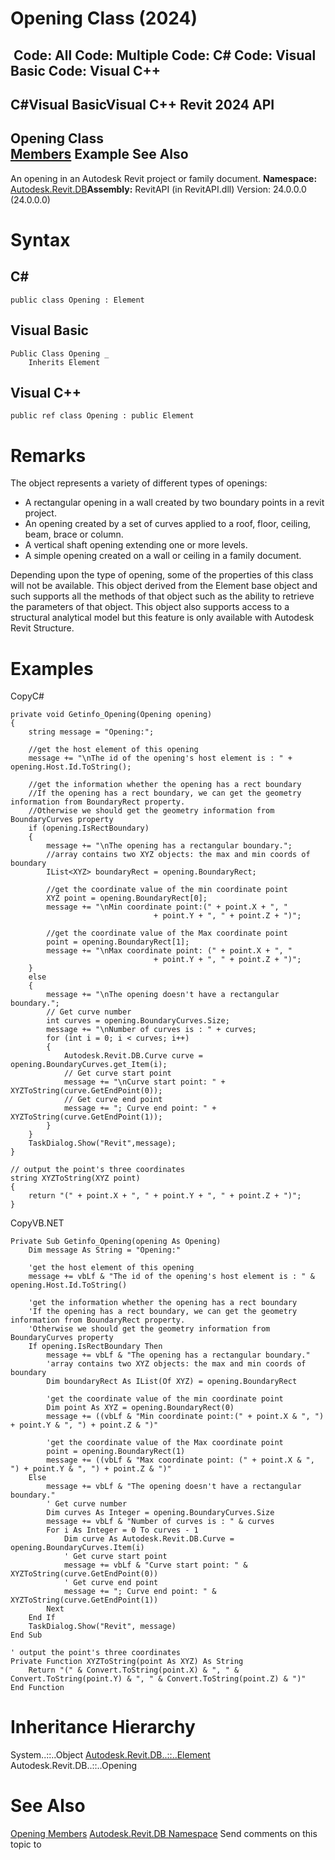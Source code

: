 # Opening Class (2024)

﻿
 Code: All Code: Multiple Code: C# Code: Visual Basic Code: Visual C++   
---  
C#Visual BasicVisual C++
Revit 2024 API  
---  
Opening Class  
[Members](44d5feb7-de14-3339-7cc2-aa5319c6e353.md "Opening Members") Example See Also  
---  
An opening in an Autodesk Revit project or family document. 
**Namespace:** [Autodesk.Revit.DB](87546ba7-461b-c646-cbb1-2cb8f5bff8b2.md "Autodesk.Revit.DB Namespace")**Assembly:** RevitAPI (in RevitAPI.dll) Version: 24.0.0.0 (24.0.0.0)
# Syntax
C#  
---  
```text
public class Opening : Element
```
  
Visual Basic  
---  
```text
Public Class Opening _
	Inherits Element
```
  
Visual C++  
---  
```text
public ref class Opening : public Element
```
  
# Remarks
The object represents a variety of different types of openings: 
  * A rectangular opening in a wall created by two boundary points in a revit project.
  * An opening created by a set of curves applied to a roof, floor, ceiling, beam, brace or column.
  * A vertical shaft opening extending one or more levels.
  * A simple opening created on a wall or ceiling in a family document.

Depending upon the type of opening, some of the properties of this class will not be available. This object derived from the Element base object and such supports all the methods of that object such as the ability to retrieve the parameters of that object. This object also supports access to a structural analytical model but this feature is only available with Autodesk Revit Structure. 
# Examples
CopyC#
```text
private void Getinfo_Opening(Opening opening)
{
    string message = "Opening:";

    //get the host element of this opening
    message += "\nThe id of the opening's host element is : " + opening.Host.Id.ToString();

    //get the information whether the opening has a rect boundary
    //If the opening has a rect boundary, we can get the geometry information from BoundaryRect property.
    //Otherwise we should get the geometry information from BoundaryCurves property
    if (opening.IsRectBoundary)
    {
        message += "\nThe opening has a rectangular boundary.";
        //array contains two XYZ objects: the max and min coords of boundary
        IList<XYZ> boundaryRect = opening.BoundaryRect;

        //get the coordinate value of the min coordinate point
        XYZ point = opening.BoundaryRect[0];
        message += "\nMin coordinate point:(" + point.X + ", "
                                + point.Y + ", " + point.Z + ")";

        //get the coordinate value of the Max coordinate point
        point = opening.BoundaryRect[1];
        message += "\nMax coordinate point: (" + point.X + ", "
                                + point.Y + ", " + point.Z + ")";
    }
    else
    {
        message += "\nThe opening doesn't have a rectangular boundary.";
        // Get curve number
        int curves = opening.BoundaryCurves.Size;
        message += "\nNumber of curves is : " + curves;
        for (int i = 0; i < curves; i++)
        {
            Autodesk.Revit.DB.Curve curve = opening.BoundaryCurves.get_Item(i);
            // Get curve start point
            message += "\nCurve start point: " + XYZToString(curve.GetEndPoint(0));
            // Get curve end point
            message += "; Curve end point: " + XYZToString(curve.GetEndPoint(1));
        }
    }
    TaskDialog.Show("Revit",message);
}

// output the point's three coordinates
string XYZToString(XYZ point)
{
    return "(" + point.X + ", " + point.Y + ", " + point.Z + ")";
}
```

CopyVB.NET
```text
Private Sub Getinfo_Opening(opening As Opening)
    Dim message As String = "Opening:"

    'get the host element of this opening
    message += vbLf & "The id of the opening's host element is : " & opening.Host.Id.ToString()

    'get the information whether the opening has a rect boundary
    'If the opening has a rect boundary, we can get the geometry information from BoundaryRect property.
    'Otherwise we should get the geometry information from BoundaryCurves property
    If opening.IsRectBoundary Then
        message += vbLf & "The opening has a rectangular boundary."
        'array contains two XYZ objects: the max and min coords of boundary
        Dim boundaryRect As IList(Of XYZ) = opening.BoundaryRect

        'get the coordinate value of the min coordinate point
        Dim point As XYZ = opening.BoundaryRect(0)
        message += ((vbLf & "Min coordinate point:(" + point.X & ", ") + point.Y & ", ") + point.Z & ")"

        'get the coordinate value of the Max coordinate point
        point = opening.BoundaryRect(1)
        message += ((vbLf & "Max coordinate point: (" + point.X & ", ") + point.Y & ", ") + point.Z & ")"
    Else
        message += vbLf & "The opening doesn't have a rectangular boundary."
        ' Get curve number
        Dim curves As Integer = opening.BoundaryCurves.Size
        message += vbLf & "Number of curves is : " & curves
        For i As Integer = 0 To curves - 1
            Dim curve As Autodesk.Revit.DB.Curve = opening.BoundaryCurves.Item(i)
            ' Get curve start point
            message += vbLf & "Curve start point: " & XYZToString(curve.GetEndPoint(0))
            ' Get curve end point
            message += "; Curve end point: " & XYZToString(curve.GetEndPoint(1))
        Next
    End If
    TaskDialog.Show("Revit", message)
End Sub

' output the point's three coordinates
Private Function XYZToString(point As XYZ) As String
    Return "(" & Convert.ToString(point.X) & ", " & Convert.ToString(point.Y) & ", " & Convert.ToString(point.Z) & ")"
End Function
```

# Inheritance Hierarchy
System..::..Object [Autodesk.Revit.DB..::..Element](eb16114f-69ea-f4de-0d0d-f7388b105a16.md "Element Class") Autodesk.Revit.DB..::..Opening
# See Also
[Opening Members](44d5feb7-de14-3339-7cc2-aa5319c6e353.md "Opening Members")
[Autodesk.Revit.DB Namespace](87546ba7-461b-c646-cbb1-2cb8f5bff8b2.md "Autodesk.Revit.DB Namespace")
Send comments on this topic to 